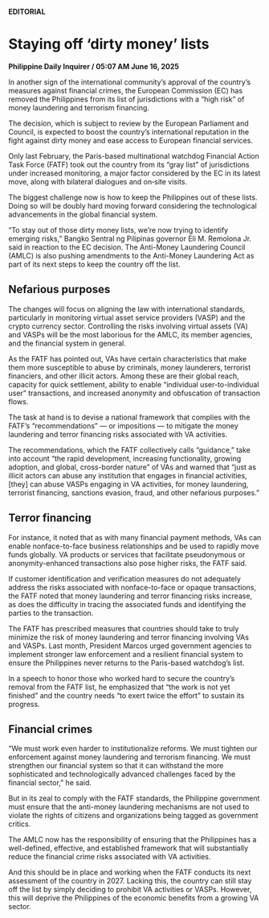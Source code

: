 **EDITORIAL**

# Staying off ‘dirty money’ lists

****Philippine Daily Inquirer / 05:07 AM June 16, 2025****

In another sign of the international community’s approval of the country’s measures against financial crimes, the European Commission (EC) has removed the Philippines from its list of jurisdictions with a “high risk” of money laundering and terrorism financing.

The decision, which is subject to review by the European Parliament and Council, is expected to boost the country’s international reputation in the fight against dirty money and ease access to European financial services.

Only last February, the Paris-based multinational watchdog Financial Action Task Force (FATF) took out the country from its “gray list” of jurisdictions under increased monitoring, a major factor considered by the EC in its latest move, along with bilateral dialogues and on‑site visits.

The biggest challenge now is how to keep the Philippines out of these lists. Doing so will be doubly hard moving forward considering the technological advancements in the global financial system.

“To stay out of those dirty money lists, we’re now trying to identify emerging risks,” Bangko Sentral ng Pilipinas governor Eli M. Remolona Jr. said in reaction to the EC decision. The Anti-Money Laundering Council (AMLC) is also pushing amendments to the Anti-Money Laundering Act as part of its next steps to keep the country off the list.

## Nefarious purposes

The changes will focus on aligning the law with international standards, particularly in monitoring virtual asset service providers (VASP) and the crypto currency sector. Controlling the risks involving virtual assets (VA) and VASPs will be the most laborious for the AMLC, its member agencies, and the financial system in general.

As the FATF has pointed out, VAs have certain characteristics that make them more susceptible to abuse by criminals, money launderers, terrorist financiers, and other illicit actors. Among these are their global reach, capacity for quick settlement, ability to enable “individual user-to-individual user” transactions, and increased anonymity and obfuscation of transaction flows.

The task at hand is to devise a national framework that complies with the FATF’s “recommendations” — or impositions — to mitigate the money laundering and terror financing risks associated with VA activities.

The recommendations, which the FATF collectively calls “guidance,” take into account “the rapid development, increasing functionality, growing adoption, and global, cross-border nature” of VAs and warned that “just as illicit actors can abuse any institution that engages in financial activities, [they] can abuse VASPs engaging in VA activities, for money laundering, terrorist financing, sanctions evasion, fraud, and other nefarious purposes.”

## Terror financing

For instance, it noted that as with many financial payment methods, VAs can enable nonface-to-face business relationships and be used to rapidly move funds globally. VA products or services that facilitate pseudonymous or anonymity-enhanced transactions also pose higher risks, the FATF said.

If customer identification and verification measures do not adequately address the risks associated with nonface-to-face or opaque transactions, the FATF noted that money laundering and terror financing risks increase, as does the difficulty in tracing the associated funds and identifying the parties to the transaction.

The FATF has prescribed measures that countries should take to truly minimize the risk of money laundering and terror financing involving VAs and VASPs. Last month, President Marcos urged government agencies to implement stronger law enforcement and a resilient financial system to ensure the Philippines never returns to the Paris-based watchdog’s list.

In a speech to honor those who worked hard to secure the country’s removal from the FATF list, he emphasized that “the work is not yet finished” and the country needs “to exert twice the effort” to sustain its progress.

## Financial crimes

“We must work even harder to institutionalize reforms. We must tighten our enforcement against money laundering and terrorism financing. We must strengthen our financial system so that it can withstand the more sophisticated and technologically advanced challenges faced by the financial sector,” he said.

But in its zeal to comply with the FATF standards, the Philippine government must ensure that the anti-money laundering mechanisms are not used to violate the rights of citizens and organizations being tagged as government critics.

The AMLC now has the responsibility of ensuring that the Philippines has a well-defined, effective, and established framework that will substantially reduce the financial crime risks associated with VA activities.

And this should be in place and working when the FATF conducts its next assessment of the country in 2027. Lacking this, the country can still stay off the list by simply deciding to prohibit VA activities or VASPs. However, this will deprive the Philippines of the economic benefits from a growing VA sector.